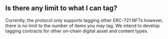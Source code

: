 ## Is there any limit to what I can tag?

Currently, the protocol only supports tagging other ERC-721 NFTs however,
there is no limit to the number of items you may tag. We intend to develop
tagging contracts for other on-chain digital asset and content types.
